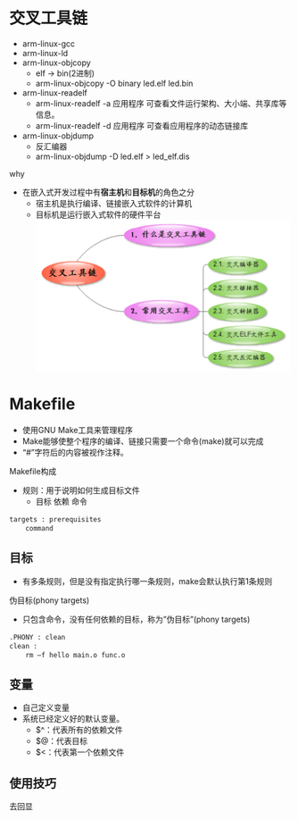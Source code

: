 # 交叉工具链
- arm-linux-gcc
- arm-linux-ld
- arm-linux-objcopy
	- elf -> bin(2进制)
	- arm-linux-objcopy -O binary led.elf led.bin
- arm-linux-readelf
	- arm-linux-readelf -a 应用程序    可查看文件运行架构、大小端、共享库等信息。
	- arm-linux-readelf -d 应用程序    可查看应用程序的动态链接库
- arm-linux-objdump
	- 反汇编器
	- arm-linux-objdump -D led.elf > led_elf.dis

why
- 在嵌入式开发过程中有**宿主机**和**目标机**的角色之分
	- 宿主机是执行编译、链接嵌入式软件的计算机
	- 目标机是运行嵌入式软件的硬件平台  
![](../photo/Pasted%20image%2020230421103427.png)
# Makefile
- 使用GNU Make工具来管理程序
- Make能够使整个程序的编译、链接只需要一个命令(make)就可以完成
- “#”字符后的内容被视作注释。

Makefile构成
- 规则：用于说明如何生成目标文件
	- 目标 依赖 命令
```
targets : prerequisites
	command
```

## 目标
- 有多条规则，但是没有指定执行哪一条规则，make会默认执行第1条规则

伪目标(phony targets)
- 只包含命令，没有任何依赖的目标，称为”伪目标”(phony targets)
```
.PHONY : clean
clean : 
	rm –f hello main.o func.o
```

## 变量
- 自己定义变量
- 系统已经定义好的默认变量。
	- $^：代表所有的依赖文件
	- $@：代表目标
	- $<：代表第一个依赖文件

## 使用技巧
去回显
